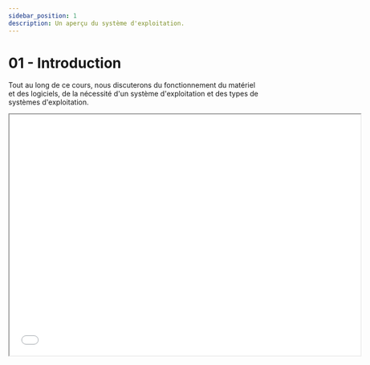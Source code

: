 ```yaml
---
sidebar_position: 1
description: Un aperçu du système d'exploitation.
---
```


# 01 - Introduction

Tout au long de ce cours, nous discuterons du fonctionnement du matériel et des logiciels, de la nécessité d'un système d'exploitation et des types de systèmes d'exploitation.

<iframe src="/cours/sde2_1.pdf" loading="lazy" width="700" height="480">
    Impossible d'afficher le fichier pdf
</iframe>
